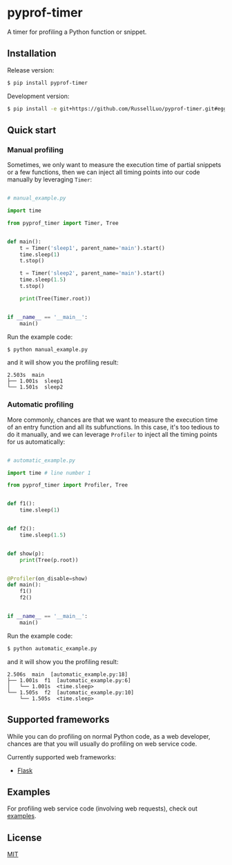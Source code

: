# pyprof-timer

A timer for profiling a Python function or snippet.


## Installation

Release version:

```bash
$ pip install pyprof-timer
```

Development version:

```bash
$ pip install -e git+https://github.com/RussellLuo/pyprof-timer.git#egg=pyprof-timer
```


## Quick start

### Manual profiling

Sometimes, we only want to measure the execution time of partial snippets or a few functions, then we can inject all timing points into our code manually by leveraging `Timer`:

```python

# manual_example.py

import time

from pyprof_timer import Timer, Tree


def main():
    t = Timer('sleep1', parent_name='main').start()
    time.sleep(1)
    t.stop()

    t = Timer('sleep2', parent_name='main').start()
    time.sleep(1.5)
    t.stop()

    print(Tree(Timer.root))


if __name__ == '__main__':
    main()
```

Run the example code:

```bash
$ python manual_example.py
```

and it will show you the profiling result:

```
2.503s  main
├── 1.001s  sleep1
└── 1.501s  sleep2

```

### Automatic profiling

More commonly, chances are that we want to measure the execution time of an entry function and all its subfunctions. In this case, it's too tedious to do it manually, and we can leverage `Profiler` to inject all the timing points for us automatically:

```python

# automatic_example.py

import time # line number 1

from pyprof_timer import Profiler, Tree


def f1():
    time.sleep(1)


def f2():
    time.sleep(1.5)


def show(p):
    print(Tree(p.root))


@Profiler(on_disable=show)
def main():
    f1()
    f2()


if __name__ == '__main__':
    main()
```

Run the example code:

```bash
$ python automatic_example.py
```

and it will show you the profiling result:

```
2.506s  main  [automatic_example.py:18]
├── 1.001s  f1  [automatic_example.py:6]
│   └── 1.001s  <time.sleep>
└── 1.505s  f2  [automatic_example.py:10]
    └── 1.505s  <time.sleep>

```


## Supported frameworks

While you can do profiling on normal Python code, as a web developer, chances are that you will usually do profiling on web service code.

Currently supported web frameworks:

- [Flask](http://flask.pocoo.org/)


## Examples

For profiling web service code (involving web requests), check out [examples](examples).


## License

[MIT](http://opensource.org/licenses/MIT)
